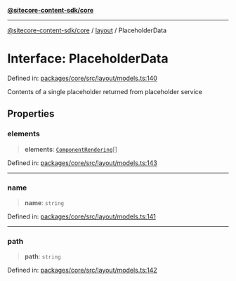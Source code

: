 [**@sitecore-content-sdk/core**](../../README.md)

***

[@sitecore-content-sdk/core](../../README.md) / [layout](../README.md) / PlaceholderData

# Interface: PlaceholderData

Defined in: [packages/core/src/layout/models.ts:140](https://github.com/Sitecore/content-sdk/blob/83cb65a3c972c72b48c373cdf1da3de357f70681/packages/core/src/layout/models.ts#L140)

Contents of a single placeholder returned from placeholder service

## Properties

### elements

> **elements**: [`ComponentRendering`](ComponentRendering.md)[]

Defined in: [packages/core/src/layout/models.ts:143](https://github.com/Sitecore/content-sdk/blob/83cb65a3c972c72b48c373cdf1da3de357f70681/packages/core/src/layout/models.ts#L143)

***

### name

> **name**: `string`

Defined in: [packages/core/src/layout/models.ts:141](https://github.com/Sitecore/content-sdk/blob/83cb65a3c972c72b48c373cdf1da3de357f70681/packages/core/src/layout/models.ts#L141)

***

### path

> **path**: `string`

Defined in: [packages/core/src/layout/models.ts:142](https://github.com/Sitecore/content-sdk/blob/83cb65a3c972c72b48c373cdf1da3de357f70681/packages/core/src/layout/models.ts#L142)
